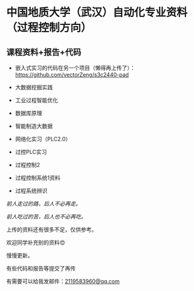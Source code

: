 # 中国地质大学（武汉）自动化专业资料（过程控制方向） 

## 课程资料+报告+代码

- 嵌入式实习的代码在另一个项目（懒得再上传了）：https://github.com/vectorZeng/s3c2440-pad

- 大数据挖掘实践　 

- 工业过程智能优化

- 数据库原理

- 智能制造大数据

- 网络化实习（PLC2.0）

- 过控PLC实习

- 过程控制2

- 过程控制系统1资料

- 过程系统辨识


*前人走过的路，后人不必再走。*

*前人吃过的苦，后人也不必再吃。*

上传的资料还有很多不足，仅供参考。

欢迎同学补充别的资料😍

慢慢更新。

有些代码和报告等提交了再传

有需要可以给我发邮件：2119583960@qq.com
